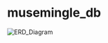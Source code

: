 # musemingle_db
![ERD_Diagram](https://github.com/jamiebhpark/musemingle_db/assets/67772599/d3be2d03-471f-4bd6-aef6-f8e9c9df117a)
